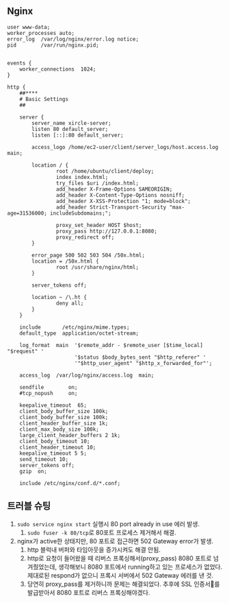 ## Nginx

```shell
user www-data;
worker_processes auto;
error_log  /var/log/nginx/error.log notice;
pid        /var/run/nginx.pid;


events {
    worker_connections  1024;
}

http {
    ##****
    # Basic Settings
    ##

    server {
        server_name xircle-server;
        listen 80 default_server;
        listen [::]:80 default_server;

        access_logo /home/ec2-user/client/server_logs/host.access.log main;

        location / {
                root /home/ubuntu/client/deploy;
                index index.html;
                try_files $uri /index.html;
                add_header X-Frame-Options SAMEORIGIN;
                add_header X-Content-Type-Options nosniff;
                add_header X-XSS-Protection "1; mode=block";
                add_header Strict-Transport-Security "max-age=31536000; includeSubdomains;";

                proxy_set_header HOST $host;
                proxy_pass http://127.0.0.1:8080;
                proxy_redirect off;
        }

        error_page 500 502 503 504 /50x.html;
        location = /50x.html {
                root /usr/share/nginx/html;
        }

        server_tokens off;

        location ~ /\.ht {
                deny all;
        }
    }

    include       /etc/nginx/mime.types;
    default_type  application/octet-stream;

    log_format  main  '$remote_addr - $remote_user [$time_local] "$request" '
                      '$status $body_bytes_sent "$http_referer" '
                      '"$http_user_agent" "$http_x_forwarded_for"';

    access_log  /var/log/nginx/access.log  main;

    sendfile        on;
    #tcp_nopush     on;

    keepalive_timeout  65;
    client_body_buffer_size 100k;
    client_body_buffer_size 100k;
    client_header_buffer_size 1k;
    client_max_body_size 100k;
    large_client_header_buffers 2 1k;
    client_body_timeout 10;
    client_header_timeout 10;
    keepalive_timeout 5 5;
    send_timeout 10;
    server_tokens off;
    gzip  on;

    include /etc/nginx/conf.d/*.conf;
```

## 트러블 슈팅
1. ```sudo service nginx start``` 실행시 80 port already in use 에러 발생.
   1. ```sudo fuser -k 80/tcp```로 80포트 프로세스 제거해서 해결.
2. nginx가 active한 상태지만, 80 포트로 접근하면 502 Gateway error가 발생.
   1. http 블럭내 버퍼와 타임아웃을 증가시켜도 해결 안됨.
   2. http로 요청이 들어왔을 때 리버스 프록싱해서(proxy_pass) 8080 포트로 넘겨줬었는데, 생각해보니 8080 포트에서 running하고 있는 프로세스가 없었다. 제대로된 respond가 없으니 프록시 서버에서 502 Gateway 에러를 낸 것.
   3. 당연히 proxy_pass를 제거하니까 문제는 해결되었다. 추후에 SSL 인증서를 발급받아서 8080 포트로 리버스 프록싱해야겠다.

